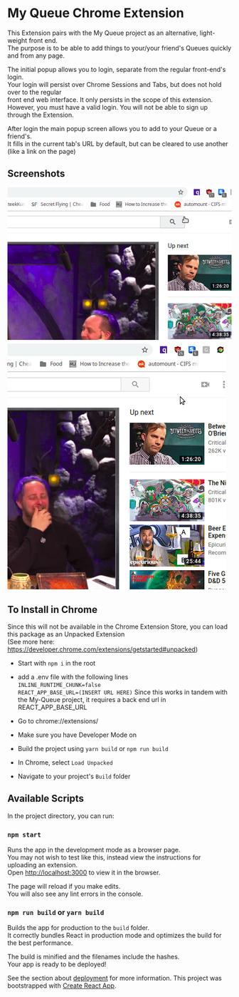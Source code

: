 # My Queue Chrome Extension
This Extension pairs with the My Queue project as an alternative, light-weight front end.<br>
The purpose is to be able to add things to your/your friend's Queues quickly and from any page.<br>

The initial popup allows you to login, separate from the regular front-end's login.<br>
Your login will persist over Chrome Sessions and Tabs, but does not hold over to the regular<br>
front end web interface. It only persists in the scope of this extension.<br>
However, you must have a valid login. You will not be able to sign up through the Extension.<br>

After login the main popup screen allows you to add to your Queue or a friend's.<br>
It fills in the current tab's URL by default, but can be cleared to use another (like a link on the page)<br>

## Screenshots
![logging in](screenshots/OpenPage.gif "Logging in to myQueueMini")
![adding](screenshots/AddPage.gif "Adding Content to myQueue")

## To Install in Chrome

Since this will not be available in the Chrome Extension Store, you can load this package as an Unpacked Extension<br>
(See more here: https://developer.chrome.com/extensions/getstarted#unpacked)<br>
* Start with `npm i` in the root
* add a .env file with the following lines <br>
`INLINE_RUNTIME_CHUNK=false`<br>
`REACT_APP_BASE_URL=(INSERT URL HERE)`
Since this works in tandem with the My-Queue project, it requires a back end url in REACT_APP_BASE_URL<br>

* Go to chrome://extensions/<br>
* Make sure you have Developer Mode on<br>
* Build the project using `yarn build` or `npm run build`<br>
* In Chrome, select `Load Unpacked`<br>
* Navigate to your project's `Build` folder<br>


## Available Scripts

In the project directory, you can run:

### `npm start`

Runs the app in the development mode as a browser page.<br>
You may not wish to test like this, instead view the instructions for uploading an extension.<br>
Open [http://localhost:3000](http://localhost:3000) to view it in the browser.

The page will reload if you make edits.<br>
You will also see any lint errors in the console.

### `npm run build` or `yarn build`

Builds the app for production to the `build` folder.<br>
It correctly bundles React in production mode and optimizes the build for the best performance.

The build is minified and the filenames include the hashes.<br>
Your app is ready to be deployed!

See the section about [deployment](https://facebook.github.io/create-react-app/docs/deployment) for more information.
This project was bootstrapped with [Create React App](https://github.com/facebook/create-react-app).
